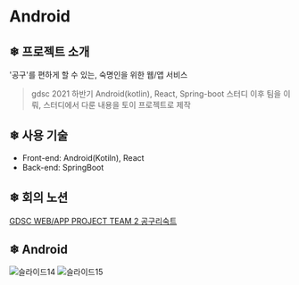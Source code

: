 # Android

## ❄ 프로젝트 소개
'공구'를 편하게 할 수 있는, 숙명인을 위한 웹/앱 서비스
> gdsc 2021 하반기 Android(kotlin), React, Spring-boot 스터디 이후 팀을 이뤄, 스터디에서 다룬 내용을 토이 프로젝트로 제작

## ❄ 사용 기술
- Front-end: Android(Kotiln), React
- Back-end: SpringBoot

## ❄ 회의 노션
[GDSC WEB/APP PROJECT TEAM 2 공구리숙트](https://eggplant-raccoon-ce3.notion.site/GDSC-WEB-APP-PROJECT-TEAM-2-576468160adb4ea39ab8e4d7cbf2f52d)

## ❄ **Android**

![슬라이드14](https://user-images.githubusercontent.com/87821678/148904444-d9571059-8679-4ea7-8097-a626ed7b2d9f.PNG)
![슬라이드15](https://user-images.githubusercontent.com/87821678/148904447-f6c433a1-e5de-40f6-9b8b-bf7b1581960b.PNG)
